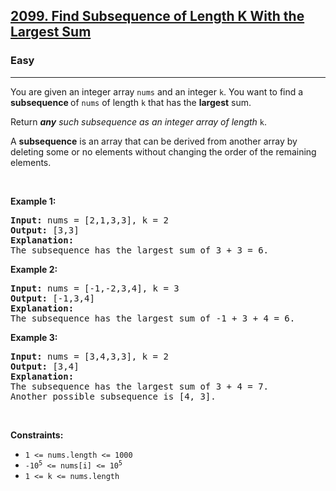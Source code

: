 <h2><a href="https://leetcode.com/problems/find-subsequence-of-length-k-with-the-largest-sum/">2099. Find Subsequence of Length K With the Largest Sum</a></h2><h3>Easy</h3><hr><div><p>You are given an integer array <code>nums</code> and an integer <code>k</code>. You want to find a <strong>subsequence </strong>of <code>nums</code> of length <code>k</code> that has the <strong>largest</strong> sum.</p>

<p>Return<em> </em><em><strong>any</strong> such subsequence as an integer array of length </em><code>k</code>.</p>

<p>A <strong>subsequence</strong> is an array that can be derived from another array by deleting some or no elements without changing the order of the remaining elements.</p>

<p>&nbsp;</p>
<p><strong>Example 1:</strong></p>

<pre style="position: relative;"><strong>Input:</strong> nums = [2,1,3,3], k = 2
<strong>Output:</strong> [3,3]
<strong>Explanation:</strong>
The subsequence has the largest sum of 3 + 3 = 6.<div class="open_grepper_editor" title="Edit &amp; Save To Grepper"></div></pre>

<p><strong>Example 2:</strong></p>

<pre style="position: relative;"><strong>Input:</strong> nums = [-1,-2,3,4], k = 3
<strong>Output:</strong> [-1,3,4]
<strong>Explanation:</strong> 
The subsequence has the largest sum of -1 + 3 + 4 = 6.
<div class="open_grepper_editor" title="Edit &amp; Save To Grepper"></div></pre>

<p><strong>Example 3:</strong></p>

<pre style="position: relative;"><strong>Input:</strong> nums = [3,4,3,3], k = 2
<strong>Output:</strong> [3,4]
<strong>Explanation:</strong>
The subsequence has the largest sum of 3 + 4 = 7. 
Another possible subsequence is [4, 3].
<div class="open_grepper_editor" title="Edit &amp; Save To Grepper"></div></pre>

<p>&nbsp;</p>
<p><strong>Constraints:</strong></p>

<ul>
	<li><code>1 &lt;= nums.length &lt;= 1000</code></li>
	<li><code>-10<sup>5</sup>&nbsp;&lt;= nums[i] &lt;= 10<sup>5</sup></code></li>
	<li><code>1 &lt;= k &lt;= nums.length</code></li>
</ul>
</div>